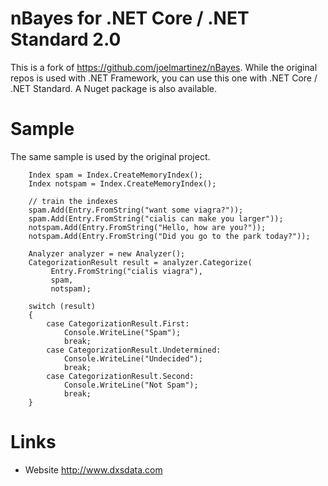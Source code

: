 # nBayes for .NET Core / .NET Standard 2.0
This is a fork of https://github.com/joelmartinez/nBayes.
While the original repos is used with .NET Framework, you can use this one with .NET Core / .NET Standard.
A Nuget package is also available.


# Sample
The same sample is used by the original project.

```CSharp
    Index spam = Index.CreateMemoryIndex();
    Index notspam = Index.CreateMemoryIndex();
    
    // train the indexes
    spam.Add(Entry.FromString("want some viagra?"));
    spam.Add(Entry.FromString("cialis can make you larger"));
    notspam.Add(Entry.FromString("Hello, how are you?"));
    notspam.Add(Entry.FromString("Did you go to the park today?"));
    
    Analyzer analyzer = new Analyzer();
    CategorizationResult result = analyzer.Categorize(
         Entry.FromString("cialis viagra"), 
         spam, 
         notspam);
    
    switch (result)
    {
        case CategorizationResult.First:
            Console.WriteLine("Spam");
            break;
        case CategorizationResult.Undetermined:
            Console.WriteLine("Undecided");
            break;
        case CategorizationResult.Second:
            Console.WriteLine("Not Spam");
            break;
    }

```

# Links
- Website http://www.dxsdata.com